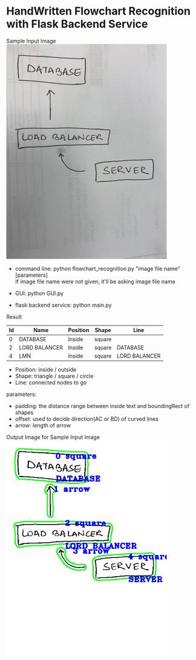 # HandWritten Flowchart Recognition with Flask Backend Service
 
 Sample Input Image
![Sample Input Image](photo3.png)

- command line: python flowchart_recognition.py "image file name" [parameters]<br/>
If image file name were not given, it'll be asking image file name

- GUI: python GUI.py

- flask backend service: python main.py

Result

| Id | Name | Position | Shape | Line |
| - | - | - | - | - |
| 0 | DATABASE| Inside | square |  |
| 2 | LORD BALANCER | Inside | square | DATABASE |
| 4 | LMN | Inside | square | LORD BALANCER|

* Position: inside / outside
* Shape: triangle / square / circle
* Line: connected nodes to go

parameters:

- padding: the distance range between inside text and boundingRect of shapes
- offset: used to decide direction(AC or BD) of curved lines
- arrow: length of arrow

Output Image for Sample Input Image
![Output Image](photo3out.png)
